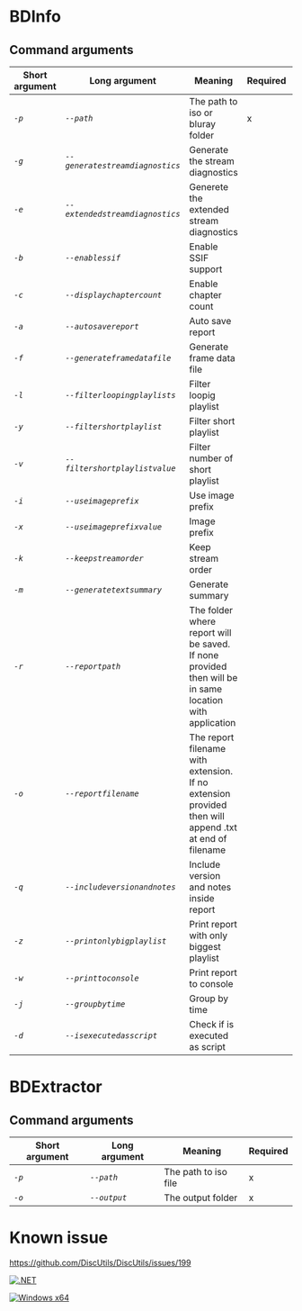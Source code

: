 # BDInfo

## Command arguments

| Short argument | Long argument | Meaning | Required | Default |
| --- | --- | --- | --- | --- |
| _`-p`_ | _`--path`_ | The path to iso or bluray folder | x |  |
| _`-g`_ | _`--generatestreamdiagnostics`_ | Generate the stream diagnostics |  | False |
| _`-e`_ | _`--extendedstreamdiagnostics`_ | Generete the extended stream diagnostics |  | False |
| _`-b`_ | _`--enablessif`_ | Enable SSIF support |  | False |
| _`-c`_ | _`--displaychaptercount`_ | Enable chapter count |  | False |
| _`-a`_ | _`--autosavereport`_ | Auto save report |  | False |
| _`-f`_ | _`--generateframedatafile`_ | Generate frame data file |  | False |
| _`-l`_ | _`--filterloopingplaylists`_ | Filter loopig playlist |  | False |
| _`-y`_ | _`--filtershortplaylist`_ | Filter short playlist |  | False |
| _`-v`_ | _`--filtershortplaylistvalue`_ | Filter number of short playlist |  | 20 |
| _`-i`_ | _`--useimageprefix`_ | Use image prefix |  | False |
| _`-x`_ | _`--useimageprefixvalue`_ | Image prefix |  | video- |
| _`-k`_ | _`--keepstreamorder`_ | Keep stream order |  | False |
| _`-m`_ | _`--generatetextsummary`_ | Generate summary |  | False |
| _`-r`_ | _`--reportpath`_ | The folder where report will be saved. If none provided then will be in same location with application |  |  |
| _`-o`_ | _`--reportfilename`_ | The report filename with extension. If no extension provided then will append .txt at end of filename |  |  |
| _`-q`_ | _`--includeversionandnotes`_ | Include version and notes inside report |  | False |
| _`-z`_ | _`--printonlybigplaylist`_ | Print report with only biggest playlist |  | False |
| _`-w`_ | _`--printtoconsole`_ | Print report to console |  | False |
| _`-j`_ | _`--groupbytime`_ | Group by time |  | False |
| _`-d`_ | _`--isexecutedasscript`_ | Check if is executed as script |  | False |

# BDExtractor

## Command arguments

| Short argument | Long argument | Meaning | Required |
| --- | --- | --- | --- |
| _`-p`_ | _`--path`_ | The path to iso file | x |
| _`-o`_ | _`--output`_ | The output folder | x |

# Known issue

https://github.com/DiscUtils/DiscUtils/issues/199

[![.NET](https://github.com/dotnetcorecorner/BDInfo/actions/workflows/dotnet_linux.yml/badge.svg?branch=master)](https://github.com/dotnetcorecorner/BDInfo/actions/workflows/dotnet_linux.yml)

[![Windows x64](https://github.com/dotnetcorecorner/BDInfo/actions/workflows/dotnet_windows.yml/badge.svg?branch=master)](https://github.com/dotnetcorecorner/BDInfo/actions/workflows/dotnet_windows.yml)
